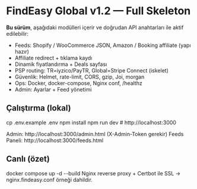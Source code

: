 # FindEasy Global v1.2 — Full Skeleton
**Bu sürüm**, aşağıdaki modülleri içerir ve doğrudan API anahtarları ile aktif edilebilir:
- Feeds: Shopify / WooCommerce JSON, Amazon / Booking affiliate (yapı hazır)
- Affiliate redirect + tıklama kaydı
- Dinamik fiyatlandırma + Deals sayfası
- PSP routing: TR=iyzico/PayTR, Global=Stripe Connect (iskelet)
- Güvenlik: Helmet, rate-limit, CORS, gzip, Joi, morgan
- Ops: Docker, docker-compose, Nginx conf, /healthz
- Admin: Ayarlar + Feed yönetimi

## Çalıştırma (lokal)
cp .env.example .env
npm install
npm run dev   # http://localhost:3000

Admin: http://localhost:3000/admin.html (X-Admin-Token gerekir)
Feeds Paneli: http://localhost:3000/feeds.html

## Canlı (özet)
docker compose up -d --build
Nginx reverse proxy + Certbot ile SSL → nginx.findeasy.conf örneği dahildir.
